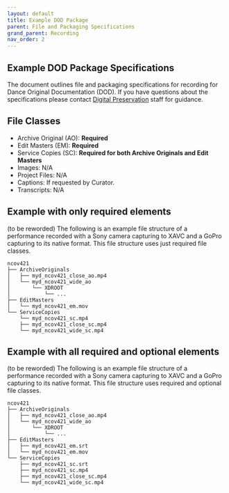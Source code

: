 ```yaml
---
layout: default
title: Example DOD Package
parent: File and Packaging Specifications
grand_parent: Recording
nav_order: 2
---
```


## Example DOD Package Specifications
The document outlines file and packaging specifications for recording for Dance Original Documentation (DOD). If you have questions about the specifications please contact [Digital Preservation](mailto:digitalarchives@nypl.org) staff for guidance.

## File Classes

* Archive Original (AO): **Required**
* Edit Masters (EM): **Required**
* Service Copies (SC): **Required for both Archive Originals and Edit Masters** 
* Images: N/A
* Project Files: N/A
* Captions: If requested by Curator. 
* Transcripts: N/A

## Example with only required elements

(to be reworded)
The following is an example file structure of a performance recorded with a Sony camera capturing to XAVC and a GoPro capturing to its native format. This file structure uses just required file classes. 

```
ncov421
├── ArchiveOriginals
│   ├── myd_ncov421_close_ao.mp4
│   └── myd_ncov421_wide_ao
│       └── XDROOT
│           └── ...   
├── EditMasters
│   └── myd_ncov421_em.mov
└── ServiceCopies
    └── myd_ncov421_sc.mp4
    ├── myd_ncov421_close_sc.mp4
    └── myd_ncov421_wide_sc.mp4    
```


## Example with all required and optional elements

(to be reworded)
The following is an example file structure of a performance recorded with a Sony camera capturing to XAVC and a GoPro capturing to its native format. This file structure uses required and optional file classes.  

```
ncov421
├── ArchiveOriginals
│   ├── myd_ncov421_close_ao.mp4
│   └── myd_ncov421_wide_ao
│       └── XDROOT
│           └── ...   
├── EditMasters
│   ├── myd_ncov421_em.srt
│   └── myd_ncov421_em.mov
└── ServiceCopies
    ├── myd_ncov421_sc.srt
    ├── myd_ncov421_sc.mp4
    ├── myd_ncov421_close_sc.mp4
    └── myd_ncov421_wide_sc.mp4      

```
